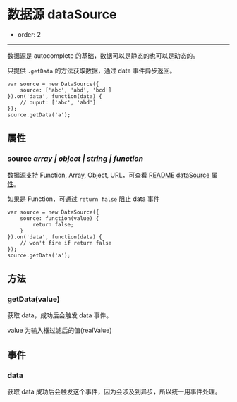 # 数据源 dataSource

- order: 2

----

数据源是 autocomplete 的基础，数据可以是静态的也可以是动态的。

只提供 `.getData` 的方法获取数据，通过 data 事件异步返回。

```
var source = new DataSource({
    source: ['abc', 'abd', 'bcd']
}).on('data', function(data) {
    // ouput: ['abc', 'abd']
});
source.getData('a');
```


## 属性

### source *array | object | string | function*

数据源支持 Function, Array, Object, URL，可查看 [README dataSource 属性](http://aralejs.org/autocomplete/index.html)。

如果是 Function，可通过 `return false` 阻止 data 事件

```
var source = new DataSource({
    source: function(value) {
        return false;
    }
}).on('data', function(data) {
    // won't fire if return false
});
source.getData('a');
```

## 方法

### getData(value)

获取 data，成功后会触发 data 事件。

value 为输入框过滤后的值(realValue)

## 事件

### data

获取 data 成功后会触发这个事件，因为会涉及到异步，所以统一用事件处理。
